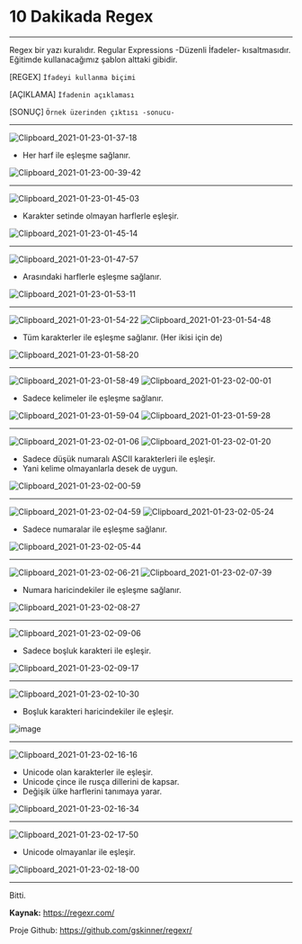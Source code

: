 
# 10 Dakikada Regex
___

Regex bir yazı kuralıdır.
Regular Expressions -Düzenli İfadeler- kısaltmasıdır.
Eğitimde kullanacağımız şablon alttaki gibidir.

[REGEX] `İfadeyi kullanma biçimi`

[AÇIKLAMA] `İfadenin açıklaması`

[SONUÇ] `Örnek üzerinden çıktısı -sonucu-`

-----------------------

![Clipboard_2021-01-23-01-37-18](https://user-images.githubusercontent.com/58127640/105559830-43f06a80-5d23-11eb-8b74-67f6d071a1f8.png)

- Her harf ile eşleşme sağlanır.

![Clipboard_2021-01-23-00-39-42](https://user-images.githubusercontent.com/58127640/105559876-62566600-5d23-11eb-86d6-2b7ce61d1298.png)

--------------------

![Clipboard_2021-01-23-01-45-03](https://user-images.githubusercontent.com/58127640/105559900-78fcbd00-5d23-11eb-8464-64b3e3a4ba8b.png)

- Karakter setinde olmayan harflerle eşleşir.

![Clipboard_2021-01-23-01-45-14](https://user-images.githubusercontent.com/58127640/105559916-887c0600-5d23-11eb-8d8e-b9c49c0ff7c0.png)

--------------------

![Clipboard_2021-01-23-01-47-57](https://user-images.githubusercontent.com/58127640/105559938-96ca2200-5d23-11eb-8724-3c881f9f8780.png)

- Arasındaki harflerle eşleşme sağlanır.

![Clipboard_2021-01-23-01-53-11](https://user-images.githubusercontent.com/58127640/105559958-a0ec2080-5d23-11eb-8733-53ca532df7da.png)

--------------------

![Clipboard_2021-01-23-01-54-22](https://user-images.githubusercontent.com/58127640/105559979-ae090f80-5d23-11eb-8c7d-488a8f785fa2.png)
![Clipboard_2021-01-23-01-54-48](https://user-images.githubusercontent.com/58127640/105559999-b8c3a480-5d23-11eb-8ecc-0dc8bf971595.png)

- Tüm karakterler ile eşleşme sağlanır. (Her ikisi için de)

![Clipboard_2021-01-23-01-58-20](https://user-images.githubusercontent.com/58127640/105560028-c547fd00-5d23-11eb-8c13-665f730793a5.png)

--------------------

![Clipboard_2021-01-23-01-58-49](https://user-images.githubusercontent.com/58127640/105560046-d0029200-5d23-11eb-960d-f0b3adf7ca17.png)
![Clipboard_2021-01-23-02-00-01](https://user-images.githubusercontent.com/58127640/105560059-d8f36380-5d23-11eb-893e-568337543832.png)

- Sadece kelimeler ile eşleşme sağlanır.

![Clipboard_2021-01-23-01-59-04](https://user-images.githubusercontent.com/58127640/105560080-e3156200-5d23-11eb-9880-089dfa7745fc.png)
![Clipboard_2021-01-23-01-59-28](https://user-images.githubusercontent.com/58127640/105560087-ec063380-5d23-11eb-8b46-9b60244c4015.png)

--------------------

![Clipboard_2021-01-23-02-01-06](https://user-images.githubusercontent.com/58127640/105560110-f6283200-5d23-11eb-9278-aead52f9fdfd.png)
![Clipboard_2021-01-23-02-01-20](https://user-images.githubusercontent.com/58127640/105560122-017b5d80-5d24-11eb-80b5-6e348337043b.png)

- Sadece düşük numaralı ASCII karakterleri ile eşleşir.
- Yani kelime olmayanlarla desek de uygun.

![Clipboard_2021-01-23-02-00-59](https://user-images.githubusercontent.com/58127640/105560130-0a6c2f00-5d24-11eb-9b01-8182e8b4b788.png)

--------------------

![Clipboard_2021-01-23-02-04-59](https://user-images.githubusercontent.com/58127640/105560145-17891e00-5d24-11eb-8548-284f03304498.png)
![Clipboard_2021-01-23-02-05-24](https://user-images.githubusercontent.com/58127640/105560167-24a60d00-5d24-11eb-9278-50daef249a74.png)

- Sadece numaralar ile eşleşme sağlanır.

![Clipboard_2021-01-23-02-05-44](https://user-images.githubusercontent.com/58127640/105560176-2cfe4800-5d24-11eb-9519-4e23e092ec89.png)

--------------------

![Clipboard_2021-01-23-02-06-21](https://user-images.githubusercontent.com/58127640/105560209-3f788180-5d24-11eb-834a-e2f38e0d5855.png)
![Clipboard_2021-01-23-02-07-39](https://user-images.githubusercontent.com/58127640/105560222-48695300-5d24-11eb-812d-64e103de6ac2.png)

- Numara haricindekiler ile eşleşme sağlanır.

![Clipboard_2021-01-23-02-08-27](https://user-images.githubusercontent.com/58127640/105560236-51f2bb00-5d24-11eb-904b-54a909904694.png)

--------------------

![Clipboard_2021-01-23-02-09-06](https://user-images.githubusercontent.com/58127640/105560251-5b7c2300-5d24-11eb-9436-defd2e48a577.png)

- Sadece boşluk karakteri ile eşleşir.

![Clipboard_2021-01-23-02-09-17](https://user-images.githubusercontent.com/58127640/105560284-659e2180-5d24-11eb-9b11-ca32b3286fe3.png)

--------------------

![Clipboard_2021-01-23-02-10-30](https://user-images.githubusercontent.com/58127640/105560298-6e8ef300-5d24-11eb-8411-3415278b1236.png)

- Boşluk karakteri haricindekiler ile eşleşir.

![image](https://user-images.githubusercontent.com/58127640/105560397-aeee7100-5d24-11eb-924c-d6914e995bdc.png)

--------------------

![Clipboard_2021-01-23-02-16-16](https://user-images.githubusercontent.com/58127640/105560437-c0d01400-5d24-11eb-92e2-62eb235c86c6.png)

- Unicode olan karakterler ile eşleşir.
- Unicode çince ile rusça dillerini de kapsar.
- Değişik ülke harflerini tanımaya yarar.

![Clipboard_2021-01-23-02-16-34](https://user-images.githubusercontent.com/58127640/105560450-c9c0e580-5d24-11eb-9937-f1970c9514e2.png)

--------------------

![Clipboard_2021-01-23-02-17-50](https://user-images.githubusercontent.com/58127640/105560465-d2192080-5d24-11eb-961e-4a805ff09371.png)

- Unicode olmayanlar ile eşleşir.

![Clipboard_2021-01-23-02-18-00](https://user-images.githubusercontent.com/58127640/105560478-da715b80-5d24-11eb-9e7b-3b82a870e3f6.png)

--------------------

Bitti.

**Kaynak:** https://regexr.com/

Proje Github: https://github.com/gskinner/regexr/
